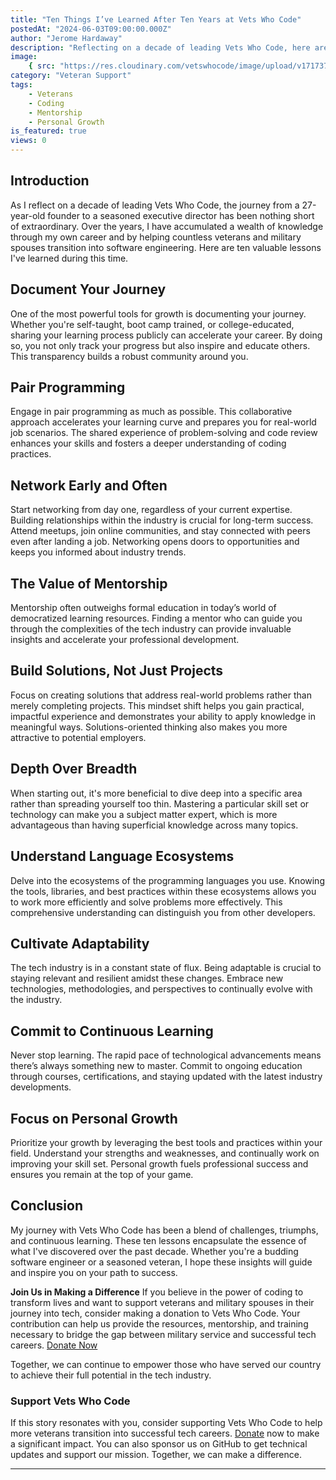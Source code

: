 ```yaml
---
title: "Ten Things I’ve Learned After Ten Years at Vets Who Code"
postedAt: "2024-06-03T09:00:00.000Z"
author: "Jerome Hardaway"
description: "Reflecting on a decade of leading Vets Who Code, here are ten valuable lessons learned about coding, mentorship, and personal growth."
image:
    { src: "https://res.cloudinary.com/vetswhocode/image/upload/v1717373882/ten-years_v9cvdv.jpg" }
category: "Veteran Support"
tags:
    - Veterans
    - Coding
    - Mentorship
    - Personal Growth
is_featured: true
views: 0
---
```


## Introduction

As I reflect on a decade of leading Vets Who Code, the journey from a 27-year-old founder to a seasoned executive director has been nothing short of extraordinary. Over the years, I have accumulated a wealth of knowledge through my own career and by helping countless veterans and military spouses transition into software engineering. Here are ten valuable lessons I've learned during this time.

## Document Your Journey

One of the most powerful tools for growth is documenting your journey. Whether you're self-taught, boot camp trained, or college-educated, sharing your learning process publicly can accelerate your career. By doing so, you not only track your progress but also inspire and educate others. This transparency builds a robust community around you.

## Pair Programming

Engage in pair programming as much as possible. This collaborative approach accelerates your learning curve and prepares you for real-world job scenarios. The shared experience of problem-solving and code review enhances your skills and fosters a deeper understanding of coding practices.

## Network Early and Often

Start networking from day one, regardless of your current expertise. Building relationships within the industry is crucial for long-term success. Attend meetups, join online communities, and stay connected with peers even after landing a job. Networking opens doors to opportunities and keeps you informed about industry trends.

## The Value of Mentorship

Mentorship often outweighs formal education in today’s world of democratized learning resources. Finding a mentor who can guide you through the complexities of the tech industry can provide invaluable insights and accelerate your professional development.

## Build Solutions, Not Just Projects

Focus on creating solutions that address real-world problems rather than merely completing projects. This mindset shift helps you gain practical, impactful experience and demonstrates your ability to apply knowledge in meaningful ways. Solutions-oriented thinking also makes you more attractive to potential employers.

## Depth Over Breadth

When starting out, it's more beneficial to dive deep into a specific area rather than spreading yourself too thin. Mastering a particular skill set or technology can make you a subject matter expert, which is more advantageous than having superficial knowledge across many topics.

## Understand Language Ecosystems

Delve into the ecosystems of the programming languages you use. Knowing the tools, libraries, and best practices within these ecosystems allows you to work more efficiently and solve problems more effectively. This comprehensive understanding can distinguish you from other developers.

## Cultivate Adaptability

The tech industry is in a constant state of flux. Being adaptable is crucial to staying relevant and resilient amidst these changes. Embrace new technologies, methodologies, and perspectives to continually evolve with the industry.

## Commit to Continuous Learning

Never stop learning. The rapid pace of technological advancements means there’s always something new to master. Commit to ongoing education through courses, certifications, and staying updated with the latest industry developments.

## Focus on Personal Growth

Prioritize your growth by leveraging the best tools and practices within your field. Understand your strengths and weaknesses, and continually work on improving your skill set. Personal growth fuels professional success and ensures you remain at the top of your game.

## Conclusion

My journey with Vets Who Code has been a blend of challenges, triumphs, and continuous learning. These ten lessons encapsulate the essence of what I've discovered over the past decade. Whether you're a budding software engineer or a seasoned veteran, I hope these insights will guide and inspire you on your path to success.

**Join Us in Making a Difference**
If you believe in the power of coding to transform lives and want to support veterans and military spouses in their journey into tech, consider making a donation to Vets Who Code. Your contribution can help us provide the resources, mentorship, and training necessary to bridge the gap between military service and successful tech careers. [Donate Now](https://vetswhocode.io/donate)

Together, we can continue to empower those who have served our country to achieve their full potential in the tech industry.

### Support Vets Who Code

If this story resonates with you, consider supporting Vets Who Code to help more veterans transition into successful tech careers. [Donate](https://vetswhocode.io/donate) now to make a significant impact. You can also sponsor us on GitHub to get technical updates and support our mission. Together, we can make a difference.

---
